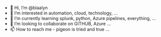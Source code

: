 - 👋 Hi, I’m @blaalyn
- 👀 I’m interested in automation, cloud, technology, ... 
- 🌱 I’m currently learning splunk, python, Azure pipelines, everything, ...
- 💞️ I’m looking to collaborate on GITHUB, Azure ...
- 📫 How to reach me - pigeon is tried and true ...

<!---
blaalyn/blaalyn is a ✨ special ✨ repository because its `README.md` (this file) appears on your GitHub profile.
You can click the Preview link to take a look at your changes.
--->
